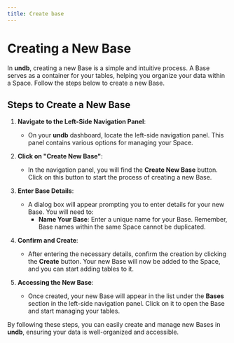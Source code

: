```yaml
---
title: Create base
---
```


# Creating a New Base

In **undb**, creating a new Base is a simple and intuitive process. A Base serves as a container for your tables, helping you organize your data within a Space. Follow the steps below to create a new Base.

## Steps to Create a New Base

1. **Navigate to the Left-Side Navigation Panel**:

   - On your **undb** dashboard, locate the left-side navigation panel. This panel contains various options for managing your Space.

2. **Click on "Create New Base"**:

   - In the navigation panel, you will find the **Create New Base** button. Click on this button to start the process of creating a new Base.

3. **Enter Base Details**:

   - A dialog box will appear prompting you to enter details for your new Base. You will need to:
     - **Name Your Base**: Enter a unique name for your Base. Remember, Base names within the same Space cannot be duplicated.

4. **Confirm and Create**:

   - After entering the necessary details, confirm the creation by clicking the **Create** button. Your new Base will now be added to the Space, and you can start adding tables to it.

5. **Accessing the New Base**:
   - Once created, your new Base will appear in the list under the **Bases** section in the left-side navigation panel. Click on it to open the Base and start managing your tables.

By following these steps, you can easily create and manage new Bases in **undb**, ensuring your data is well-organized and accessible.
